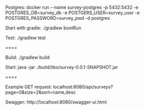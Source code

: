 Postgres:
docker run --name survey-postgres -p 5432:5432 -e POSTGRES_DB=survey_db -e POSTGERS_USER=survey_user -e POSTGRES_PASSWORD=survey_pwd -d postgres

Start with gradle:
./gradlew bootRun

Test:
./gradlew test

====

Build:
./gradlew build

Start:
java -jar ./build/libs/survey-0.0.1-SNAPSHOT.jar

====

Example GET request:
localhost:8080/api/surveys?page=0&size=2&sort=name,desc

Swagger:
http://localhost:8080/swagger-ui.html